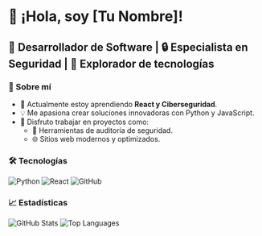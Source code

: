 # 👋 ¡Hola, soy [Tu Nombre]!
## 🚀 Desarrollador de Software | 🔒 Especialista en Seguridad | 🌌 Explorador de tecnologías

### 📜 Sobre mí
- 🌱 Actualmente estoy aprendiendo **React y Ciberseguridad**.
- 💡 Me apasiona crear soluciones innovadoras con Python y JavaScript.
- 🌟 Disfruto trabajar en proyectos como:
  - 🔐 Herramientas de auditoría de seguridad.
  - 🌐 Sitios web modernos y optimizados.

### 🛠️ Tecnologías
![Python](https://img.shields.io/badge/Python-3776AB?style=for-the-badge&logo=python&logoColor=white)
![React](https://img.shields.io/badge/React-61DAFB?style=for-the-badge&logo=react&logoColor=white)
![GitHub](https://img.shields.io/badge/GitHub-181717?style=for-the-badge&logo=github&logoColor=white)

### 📈 Estadísticas
![GitHub Stats](https://github-readme-stats.vercel.app/api?username=tu-usuario&show_icons=true&theme=radical)
![Top Languages](https://github-readme-stats.vercel.app/api/top-langs/?username=tu-usuario&layout=compact&theme=radical)

